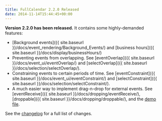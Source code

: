 ```yaml
---
title: FullCalendar 2.2.0 Released
date: 2014-11-14T15:44:45+00:00
---
```


**Version 2.2.0 has been released.** It contains some highly-demanded features:

* [Background events]({{ site.baseurl }}/docs/event_rendering/Background_Events/) and [business hours]({{ site.baseurl }}/docs/display/businessHours/)
* Preventing events from overlapping. See [eventOverlap]({{ site.baseurl }}/docs/event_ui/eventOverlap/) and [selectOverlap]({{ site.baseurl }}/docs/selection/selectOverlap/).
* Constraining events to certain periods of time. See [eventConstraint]({{ site.baseurl }}/docs/event_ui/eventConstraint/) and [selectConstraint]({{ site.baseurl }}/docs/selection/selectConstraint/).
* A much easier way to implement drag-n-drop for external events. See [eventReceive]({{ site.baseurl }}/docs/dropping/eventReceive/), [droppable]({{ site.baseurl }}/docs/dropping/droppable/), and the [demo file](https://github.com/arshaw/fullcalendar/blob/v2.2.0/demos/external-dragging.html).

See the [changelog](https://github.com/arshaw/fullcalendar/releases/tag/v2.2.0) for a full list of changes.

